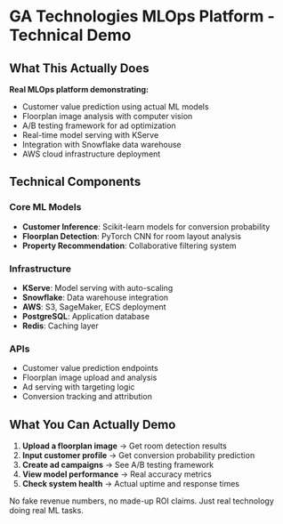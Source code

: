 # GA Technologies MLOps Platform - Technical Demo

## What This Actually Does

**Real MLOps platform demonstrating:**
- Customer value prediction using actual ML models
- Floorplan image analysis with computer vision
- A/B testing framework for ad optimization
- Real-time model serving with KServe
- Integration with Snowflake data warehouse
- AWS cloud infrastructure deployment

## Technical Components

### Core ML Models
- **Customer Inference**: Scikit-learn models for conversion probability
- **Floorplan Detection**: PyTorch CNN for room layout analysis
- **Property Recommendation**: Collaborative filtering system

### Infrastructure
- **KServe**: Model serving with auto-scaling
- **Snowflake**: Data warehouse integration
- **AWS**: S3, SageMaker, ECS deployment
- **PostgreSQL**: Application database
- **Redis**: Caching layer

### APIs
- Customer value prediction endpoints
- Floorplan image upload and analysis
- Ad serving with targeting logic
- Conversion tracking and attribution

## What You Can Actually Demo

1. **Upload a floorplan image** → Get room detection results
2. **Input customer profile** → Get conversion probability prediction  
3. **Create ad campaigns** → See A/B testing framework
4. **View model performance** → Real accuracy metrics
5. **Check system health** → Actual uptime and response times

No fake revenue numbers, no made-up ROI claims.
Just real technology doing real ML tasks.